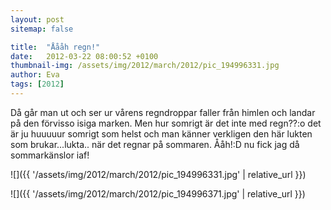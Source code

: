 ```yaml
---
layout: post
sitemap: false

title:  "Åååh regn!"
date:   2012-03-22 08:00:52 +0100
thumbnail-img: /assets/img/2012/march/2012/pic_194996331.jpg
author: Eva
tags: [2012]
---
```


Då går man ut och ser ur vårens regndroppar faller från himlen och landar på den förvisso isiga marken. Men hur somrigt är det inte med regn??:o det är ju huuuuur somrigt som helst och man känner verkligen den här lukten som brukar...lukta.. när det regnar på sommaren. Ååh!:D nu fick jag då sommarkänslor iaf!

![]({{ '/assets/img/2012/march/2012/pic_194996331.jpg'  | relative_url }})

![]({{ '/assets/img/2012/march/2012/pic_194996371.jpg'  | relative_url }})

